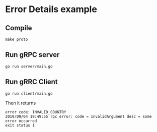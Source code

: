 # Error Details example

## Compile
```
make proto
```

## Run gRPC server
```
go run server/main.go
```

## Run gRRC Client
```
go run client/main.go
```

Then it returns
```
error code: INVALID_COUNTRY
2019/09/04 19:49:55 rpc error: code = InvalidArgument desc = some error occurred
exit status 1
```
